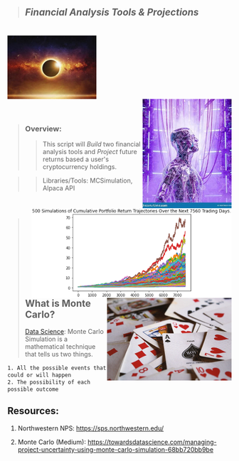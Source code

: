 >## *Financial Analysis Tools & Projections*  
#

<img src="Images/sun.jfif" align="center" width="200px"/>
<br clear="center"/>

<img src="Images/ML2.jfif" align="right" width="200px"/>
<br clear="center"/>

<img src="Images/monte-carlo.png" align="right" width="450px"/>

#

>### Overview: 
>> This script will *Build* two financial analysis tools and *Project* future returns based a user's cryptocurrency holdings.

>> Libraries/Tools: MCSimulation, Alpaca API

<img src="Images/cards.jfif" align="right" width="280px"/>
<br clear="center"/>


>## What is Monte Carlo?
> [Data Science](https://towardsdatascience.com/managing-project-uncertainty-using-monte-carlo-simulation-68bb720bb9be): Monte Carlo Simulation is a mathematical technique that tells us two things.

    1. All the possible events that could or will happen
    2. The possibility of each possible outcome
>


## Resources:
1. Northwestern NPS:
https://sps.northwestern.edu/

2. Monte Carlo (Medium):
https://towardsdatascience.com/managing-project-uncertainty-using-monte-carlo-simulation-68bb720bb9be

